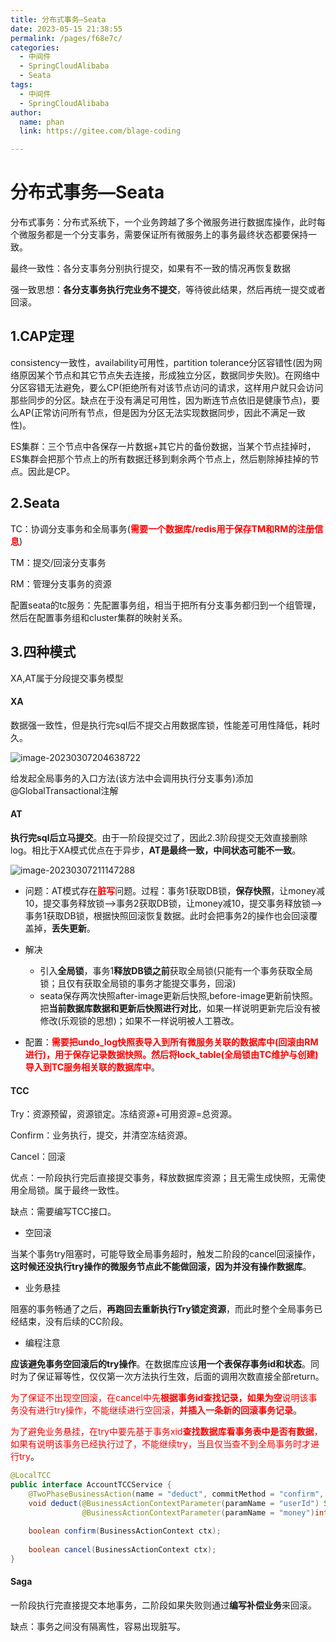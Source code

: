 ```yaml
---
title: 分布式事务—Seata
date: 2023-05-15 21:38:55
permalink: /pages/f68e7c/
categories: 
  - 中间件
  - SpringCloudAlibaba
  - Seata
tags: 
  - 中间件
  - SpringCloudAlibaba
author: 
  name: phan
  link: https://gitee.com/blage-coding

---
```

# 分布式事务—Seata

分布式事务：分布式系统下，一个业务跨越了多个微服务进行数据库操作，此时每个微服务都是一个分支事务，需要保证所有微服务上的事务最终状态都要保持一致。

最终一致性：各分支事务分别执行提交，如果有不一致的情况再恢复数据

强一致思想：**各分支事务执行完业务不提交**，等待彼此结果，然后再统一提交或者回滚。

## 1.CAP定理

consistency一致性，availability可用性，partition tolerance分区容错性(因为网络原因某个节点和其它节点失去连接，形成独立分区，数据同步失败)。在网络中分区容错无法避免，要么CP(拒绝所有对该节点访问的请求，这样用户就只会访问那些同步的分区。缺点在于没有满足可用性，因为断连节点依旧是健康节点)，要么AP(正常访问所有节点，但是因为分区无法实现数据同步，因此不满足一致性)。

ES集群：三个节点中各保存一片数据+其它片的备份数据，当某个节点挂掉时，ES集群会把那个节点上的所有数据迁移到剩余两个节点上，然后剔除掉挂掉的节点。因此是CP。

## 2.Seata

TC：协调分支事务和全局事务(<font color="red">**需要一个数据库/redis用于保存TM和RM的注册信息**</font>)

TM：提交/回滚分支事务

RM：管理分支事务的资源

配置seata的tc服务：先配置事务组，相当于把所有分支事务都归到一个组管理，然后在配置事务组和cluster集群的映射关系。

## 3.四种模式

XA,AT属于分段提交事务模型

#### XA

数据强一致性，但是执行完sql后不提交占用数据库锁，性能差可用性降低，耗时久。

![image-20230307204638722](https://jsd.cdn.zzko.cn/gh/blage-coding/picx-images-hosting@master/20230515/image-20230307204638722.3rhq5fz57ee0.webp)

给发起全局事务的入口方法(该方法中会调用执行分支事务)添加@GlobalTransactional注解

#### AT

**执行完sql后立马提交**。由于一阶段提交过了，因此2.3阶段提交无效直接删除log。相比于XA模式优点在于异步，**AT是最终一致，中间状态可能不一致**。

![image-20230307211147288](https://jsd.cdn.zzko.cn/gh/blage-coding/picx-images-hosting@master/20230515/image-20230307211147288.1s2jai2a0irk.webp)

- 问题：AT模式存在<font color="red">**脏写**</font>问题。过程：事务1获取DB锁，**保存快照**，让money减10，提交事务释放锁——>事务2获取DB锁，让money减10，提交事务释放锁——>事务1获取DB锁，根据快照回滚恢复数据。此时会把事务2的操作也会回滚覆盖掉，**丢失更新**。

- 解决
  - 引入**全局锁**，事务1**释放DB锁之前**获取全局锁(只能有一个事务获取全局锁；且仅有获取全局锁的事务才能提交事务，回滚)
  - seata保存两次快照after-image更新后快照,before-image更新前快照。把**当前数据库数据和更新后快照进行对比**，如果一样说明更新完后没有被修改(乐观锁的思想)；如果不一样说明被人工篡改。

- 配置：<font color="red">**需要把undo_log快照表导入到所有微服务关联的数据库中(回滚由RM进行)，用于保存记录数据快照。然后将lock_table(全局锁由TC维护与创建)导入到TC服务相关联的数据库中**</font>。

#### TCC

Try：资源预留，资源锁定。冻结资源+可用资源=总资源。

Confirm：业务执行，提交，并清空冻结资源。

Cancel：回滚

优点：一阶段执行完后直接提交事务，释放数据库资源；且无需生成快照，无需使用全局锁。属于最终一致性。

缺点：需要编写TCC接口。

- 空回滚

当某个事务try阻塞时，可能导致全局事务超时，触发二阶段的cancel回滚操作，**这时候还没执行try操作的微服务节点此不能做回滚，因为并没有操作数据库**。

- 业务悬挂

阻塞的事务畅通了之后，**再跑回去重新执行Try锁定资源**，而此时整个全局事务已经结束，没有后续的CC阶段。

- 编程注意

**应该避免事务空回滚后的try操作**。在数据库应该**用一个表保存事务id和状态**。同时为了保证幂等性，仅仅第一次方法执行生效，后面的调用次数直接全部return。

<font color="red">为了保证不出现空回滚，在cancel中先**根据事务id查找记录，如果为空**说明该事务没有进行try操作，不能继续进行空回滚，**并插入一条新的回滚事务记录**</font>。

<font color="red">为了避免业务悬挂，在try中要先基于事务xid**查找数据库看事务表中是否有数据**，如果有说明该事务已经执行过了，不能继续try，当且仅当查不到全局事务时才进行try</font>。

```java
@LocalTCC
public interface AccountTCCService {
    @TwoPhaseBusinessAction(name = "deduct", commitMethod = "confirm", rollbackMethod = "cancel")
    void deduct(@BusinessActionContextParameter(paramName = "userId") String userId,
                @BusinessActionContextParameter(paramName = "money")int money);
                
    boolean confirm(BusinessActionContext ctx);
    
    boolean cancel(BusinessActionContext ctx);
}
```

#### Saga

一阶段执行完直接提交本地事务，二阶段如果失败则通过**编写补偿业务**来回滚。

缺点：事务之间没有隔离性，容易出现脏写。
